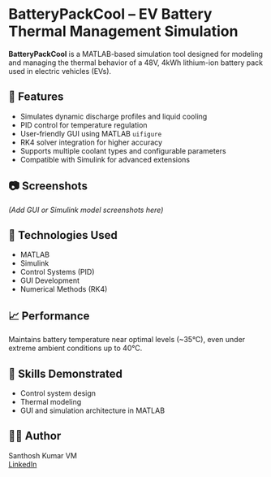 # BatteryPackCool – EV Battery Thermal Management Simulation

**BatteryPackCool** is a MATLAB-based simulation tool designed for modeling and managing the thermal behavior of a 48V, 4kWh lithium-ion battery pack used in electric vehicles (EVs).

## 🔧 Features
- Simulates dynamic discharge profiles and liquid cooling
- PID control for temperature regulation
- User-friendly GUI using MATLAB `uifigure`
- RK4 solver integration for higher accuracy
- Supports multiple coolant types and configurable parameters
- Compatible with Simulink for advanced extensions

## 📷 Screenshots
*(Add GUI or Simulink model screenshots here)*

## 📂 Technologies Used
- MATLAB
- Simulink
- Control Systems (PID)
- GUI Development
- Numerical Methods (RK4)

## 📈 Performance
Maintains battery temperature near optimal levels (~35°C), even under extreme ambient conditions up to 40°C.

## 🧠 Skills Demonstrated
- Control system design
- Thermal modeling
- GUI and simulation architecture in MATLAB

## 👨‍🔬 Author
Santhosh Kumar VM  
[LinkedIn](https://www.linkedin.com/in/santhosh-vm-24ba681b2)
